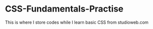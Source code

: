 # CSS-Fundamentals-Practise

This is where I store codes while I learn basic CSS from studioweb.com
